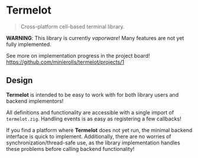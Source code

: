 # Termelot

> Cross-platform cell-based terminal library.

**WARNING**: This library is currently *vaporware*! Many features are not yet
fully implemented.

See more on implementation progress in the project board!
https://github.com/minierolls/termelot/projects/1

## Design

**Termelot** is intended to be easy to work with for both library users and
backend implementors!

All definitions and functionality are accessible with a single import of
`termelot.zig`. Handling events is as easy as registering a few callbacks!

If you find a platform where **Termelot** does not yet run, the minimal
backend interface is quick to implement. Additionally, there are no worries
of synchronization/thread-safe use, as the library implementation handles
these problems before calling backend functionality!
